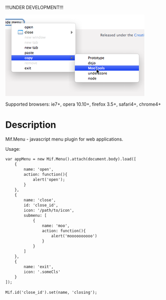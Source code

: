 !!!UNDER DEVELOPMENT!!!

![Screenshot](http://github.com/creaven/mifmenu/raw/master/menu-shot.png)

Supported browsers: ie7+, opera 10.10+, firefox 3.5+, safari4+, chrome4+

Description
===========

Mif.Menu - javascript menu plugin for web applications.

Usage:

	var appMenu = new Mif.Menu().attach(document.body).load([
		{
			name: 'open',
			action: function(){
				alert('open');
			}
		},
		{
			name: 'close',
			id: 'close_id',
			icon: '/path/to/icon',
			submenu: [
				{
					name: 'moo',
					action: function(){
						alert('moooooooooo')
					}
				}
			]
		},
		{
			name: 'exit',
			icon: '.someCls'
		}
	]);

	Mif.id('close_id').set(name, 'closing');